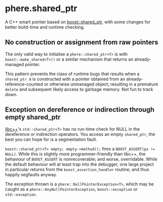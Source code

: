 phere.shared_ptr
================

A C++ smart pointer based on [boost::shared_ptr](http://www.boost.org/doc/libs/release/libs/smart_ptr/shared_ptr.htm), with some changes for better build-time and runtime checking.

No construction or assignment from raw pointers
----------------------------------------------

The only valid way to initialise a `phere::shared_ptr<T>` is with `boost::make_shared<T>()` or a similar mechanism that returns an already-managed pointer.

This pattern prevents the class of runtime bugs that results when a `shared_ptr A` is constructed with a pointer obtained from an already-reference-counted or otherwise unmanaged object; resulting in a premature `delete` and subsequent likely access to garbage memory.  Not fun to track down.


Exception on dereference or indirection through empty shared_ptr
----------------------------------------------------------------

[libc++](http://libcxx.llvm.org/)'s `std::shared_ptr<T>` has no run-time check for NULL in the dereference or indirection operators.  You access an empty `shared_ptr`, the best you can hope for is a segmentation fault.

`boost::shared_ptr<T> empty; empty->method();` fires a `BOOST_ASSERT(px != NULL)`.  While this is slightly more programmer-friendly than libc++, the behaviour of `BOOST_ASSERT` is nonrecoverable; and worse, overridable.  While the default behaviour will at least trap into the debugger, one large project in particular returns from the `boost_assertion_handler` routine; and thus happily segfaults anyway.

The exception thrown is a `phere::NullPointerException<T>`, which may be caught as a `phere::AnyNullPointerException`, `boost::exception` or `std::exception`.
